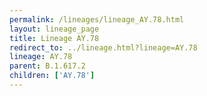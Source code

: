 ```yaml
---
permalink: /lineages/lineage_AY.78.html
layout: lineage_page
title: Lineage AY.78
redirect_to: ../lineage.html?lineage=AY.78
lineage: AY.78
parent: B.1.617.2
children: ['AY.78']
---
```

